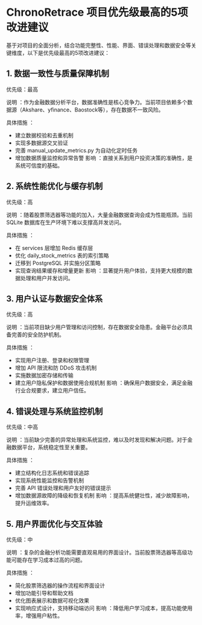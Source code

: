 # ChronoRetrace 项目优先级最高的5项改进建议
基于对项目的全面分析，结合功能完整性、性能、界面、错误处理和数据安全等关键维度，以下是优先级最高的5项改进建议：

## 1. 数据一致性与质量保障机制
优先级：最高

说明 ：作为金融数据分析平台，数据准确性是核心竞争力。当前项目依赖多个数据源（Akshare、yfinance、Baostock等），存在数据不一致风险。

具体措施 ：

- 建立数据校验和去重机制
- 实现多数据源交叉验证
- 完善 manual_update_metrics.py 为自动化定时任务
- 增加数据质量监控和异常告警
影响 ：直接关系到用户投资决策的准确性，是系统可信度的基础。

## 2. 系统性能优化与缓存机制
优先级：高

说明 ：随着股票筛选器等功能的加入，大量金融数据查询会成为性能瓶颈。当前 SQLite 数据库在生产环境下难以支撑高并发访问。

具体措施 ：

- 在 services 层增加 Redis 缓存层
- 优化 daily_stock_metrics 表的索引策略
- 迁移到 PostgreSQL 并实施分区策略
- 实现查询结果缓存和增量更新
影响 ：显著提升用户体验，支持更大规模的数据处理和用户并发访问。

## 3. 用户认证与数据安全体系
优先级：高

说明 ：当前项目缺少用户管理和访问控制，存在数据安全隐患。金融平台必须具备完善的安全防护机制。

具体措施 ：

- 实现用户注册、登录和权限管理
- 增加 API 限流和防 DDoS 攻击机制
- 实施数据加密存储和传输
- 建立用户隐私保护和数据使用合规机制
影响 ：确保用户数据安全，满足金融行业合规要求，建立用户信任。

## 4. 错误处理与系统监控机制
优先级：中高

说明 ：当前缺少完善的异常处理和系统监控，难以及时发现和解决问题。对于金融数据平台，系统稳定性至关重要。

具体措施 ：

- 建立结构化日志系统和错误追踪
- 实现系统性能监控和告警机制
- 完善 API 错误处理和用户友好的错误提示
- 增加数据源故障的降级和恢复机制
影响 ：提高系统健壮性，减少故障影响，提升运维效率。

## 5. 用户界面优化与交互体验
优先级：中

说明 ：复杂的金融分析功能需要直观易用的界面设计。当前股票筛选器等高级功能可能存在学习成本过高的问题。

具体措施 ：

- 简化股票筛选器的操作流程和界面设计
- 增加功能引导和帮助文档
- 优化图表展示和数据可视化效果
- 实现响应式设计，支持移动端访问
影响 ：降低用户学习成本，提高功能使用率，增强用户粘性。